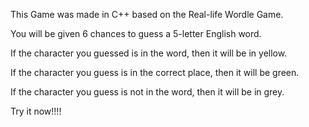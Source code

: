 This Game was made in C++ based on the Real-life Wordle Game.


You will be given 6 chances to guess a 5-letter English word.


If the character you guessed is in the word, then it will be in yellow.

If the character you guess is in the correct place, then it will be green.

If the character you guess is not in the word, then it will be in grey.

Try it now!!!!
